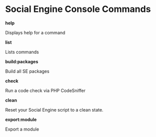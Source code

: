 # Social Engine Console Commands

**help**

Displays help for a command


**list**

Lists commands


**build:packages**

Build all SE packages


**check**

Run a code check via PHP CodeSniffer


**clean**

Reset your Social Engine script to a clean state.


**export:module**

Export a module


